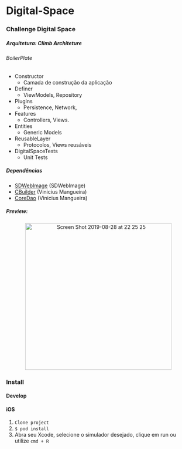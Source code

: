 # Digital-Space

### Challenge Digital Space

##### Arquitetura: Climb Architeture

###### BoilerPlate
- Constructor
  - Camada de construção da aplicação
- Definer
  - ViewModels, Repository
- Plugins
  - Persistence, Network, 
- Features
  - Controllers, Views.
- Entities
  - Generic Models
- ReusableLayer
  - Protocolos, Views reusáveis 
- DigitalSpaceTests
  - Unit Tests

##### Dependências

 - [SDWebImage](https://github.com/SDWebImage/SDWebImage) (SDWebImage)
 - [CBuilder](https://github.com/ViniciusDeep/CBuilder) (Vinicius Mangueira)
 - [CoreDao](https://github.com/ViniciusDeep/CoreDao) (Vinicius Mangueira)

##### Preview: 

<p align="center">
  <img height="400" alt="Screen Shot 2019-08-28 at 22 25 25" src="https://user-images.githubusercontent.com/32227073/64082806-71321800-cceb-11e9-9cae-6bf6794fb12d.gif">
</p>


### Install
#### Develop
#### iOS
1. `Clone project`
2. `$ pod install` 
3. Abra seu Xcode, selecione o simulador desejado, clique em run ou utilize `cmd + R`
